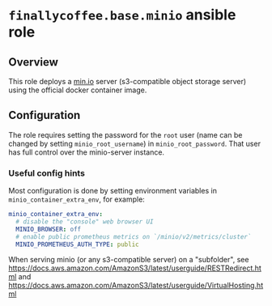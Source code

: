# `finallycoffee.base.minio` ansible role

## Overview

This role deploys a [min.io](https://min.io) server (s3-compatible object storage server)
using the official docker container image.

## Configuration

The role requires setting the password for the `root` user (name can be changed by
setting `minio_root_username`) in `minio_root_password`. That user has full control
over the minio-server instance.

### Useful config hints

Most configuration is done by setting environment variables in
`minio_container_extra_env`, for example:

```yaml
minio_container_extra_env:
  # disable the "console" web browser UI
  MINIO_BROWSER: off
  # enable public prometheus metrics on `/minio/v2/metrics/cluster`
  MINIO_PROMETHEUS_AUTH_TYPE: public
```

When serving minio (or any s3-compatible server) on a "subfolder",
see https://docs.aws.amazon.com/AmazonS3/latest/userguide/RESTRedirect.html
and https://docs.aws.amazon.com/AmazonS3/latest/userguide/VirtualHosting.html
